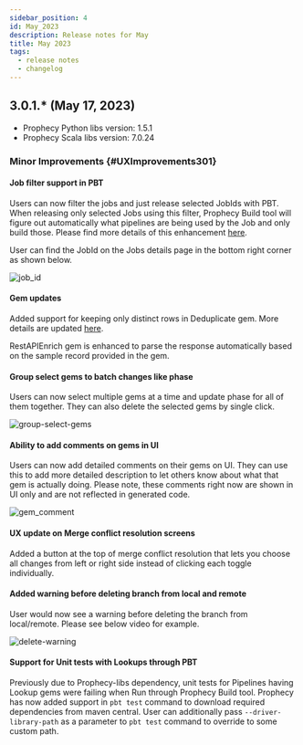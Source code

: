 ```yaml
---
sidebar_position: 4
id: May_2023
description: Release notes for May
title: May 2023
tags:
  - release notes
  - changelog
---
```


## 3.0.1.\* (May 17, 2023)

- Prophecy Python libs version: 1.5.1
- Prophecy Scala libs version: 7.0.24

### Minor Improvements {#UXImprovements301}

#### Job filter support in PBT

Users can now filter the jobs and just release selected JobIds with PBT. When releasing only selected Jobs using this filter, Prophecy Build tool will figure out automatically what pipelines are being used by the Job and only build those. Please find more details of this enhancement [here](docs/ci-cd/prophecy-build-tool/prophecy-build-tool.md#deploy-specific-jobs-using-jobid-filter).

User can find the JobId on the Jobs details page in the bottom right corner as shown below.

![job_id](img/job-id.gif)

#### Gem updates

Added support for keeping only distinct rows in Deduplicate gem. More details are updated [here](/docs/Spark/gems/transform/deduplicate.md).

RestAPIEnrich gem is enhanced to parse the response automatically based on the sample record provided in the gem.

#### Group select gems to batch changes like phase

Users can now select multiple gems at a time and update phase for all of them together. They can also delete the selected gems by single click.

![group-select-gems](img/group-select-gem.gif)

#### Ability to add comments on gems in UI

Users can now add detailed comments on their gems on UI. They can use this to add more detailed description to let others know about what that gem is actually doing.
Please note, these comments right now are shown in UI only and are not reflected in generated code.

![gem_comment](img/gem_comment.gif)

#### UX update on Merge conflict resolution screens

Added a button at the top of merge conflict resolution that lets you choose all changes from left or right side instead of clicking each toggle individually.

#### Added warning before deleting branch from local and remote

User would now see a warning before deleting the branch from local/remote. Please see below video for example.

![delete-warning](img/warning-delete.gif)

#### Support for Unit tests with Lookups through PBT

Previously due to Prophecy-libs dependency, unit tests for Pipelines having Lookup gems were failing when Run through Prophecy Build tool.
Prophecy has now added support in `pbt test` command to download required dependencies from maven central. User can additionally pass `--driver-library-path` as a parameter to `pbt test` command to override to some custom path.
